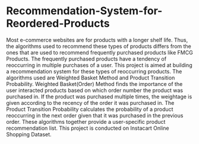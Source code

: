 # Recommendation-System-for-Reordered-Products
Most e-commerce websites are for products with a longer shelf life. Thus, the algorithms used to recommend these types of products differs from the ones that are used to recommend frequently purchased products like FMCG Products. The frequently purchased products have a tendency of reoccurring in multiple purchases of a user. This project is aimed at building a recommendation system for these types of reoccurring products. The algorithms used are Weighted Basket Method and Product Transition Probability. Weighted Basket(Order) Method finds the importance of the user interacted products based on which order number the product was purchased in. If the product was purchased multiple times, the weightage is given according to the recency of the order it was purchased in. The Product Transition Probability calculates the probability of a product reoccurring in the next order given that it was purchased in the previous order. These algorithms together provide a user-specific product recommendation list. This project is conducted on Instacart Online Shopping Dataset.
